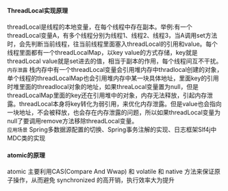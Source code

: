
#### ThreadLocal实现原理
threadLocal是线程的本地变量，在每个线程中存在副本。举例:有一个threadLocal变量A，有多个线程分别为线程1、线程2、线程3，当A调用set方法时，会先判断当前线程，往当前线程里面塞入threadLocal的引用和value。每个线程里面都有一个threadLocalMap，以key value的方式存储，key就是threadLocal value就是set进去的值，相当于副本的作用，每个线程间互不干扰。<br>
`内存泄露` 栈内存中有一个threadLocal变量会引用堆内存中thradlocal创建的对象，单个线程的threadLocalMap也会引用堆内存中某一块具体地址，里面key的引用时堆里面的threadlocal对象的地址，如果threaLocal变量置为null，但是threadLocalMap里面的key还在引用堆中的对象，内存无法释放，引起内存泄露。threadLocal本身将key转化为弱引用，来优化内存泄露。但是value也会指向一块地址，不会被释放，也会存在内存泄露的问题，所以如果threadLocal变量为null了要调用remove方法移除threadLocal变量。<br>
`应用场景`
Spring多数据源配置的切换、Spring事务注解的实现、日志框架Slf4j中MDC类的实现
#### atomic的原理
atomic 主要利用CAS(Compare And Wwap) 和 volatile 和 native 方法来保证原子操作，从而避免 synchronized 的高开销，执行效率大为提升
